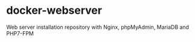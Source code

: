 # docker-webserver
 Web server installation repository with Nginx, phpMyAdmin, MariaDB and PHP7-FPM

